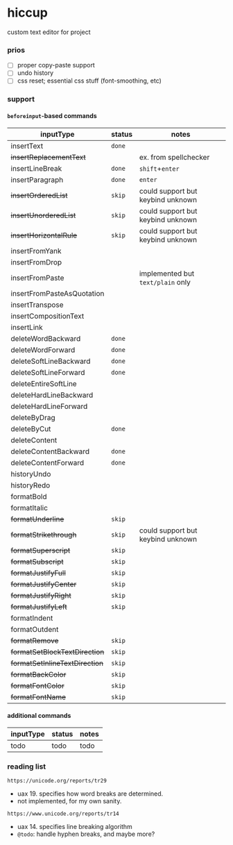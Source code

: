 # hiccup

custom text editor for project

### prios

- [ ] proper copy-paste support
- [ ] undo history
- [ ] css reset; essential css stuff (font-smoothing, etc)

### support

#### `beforeinput`-based commands

| inputType                        | status | notes                             |
| -------------------------------- | ------ | --------------------------------- |
| insertText                       | `done` |                                   |
| ~~insertReplacementText~~        |        | ex. from spellchecker             |
| insertLineBreak                  | `done` | `shift`+`enter`                   |
| insertParagraph                  | `done` | `enter`                           |
| ~~insertOrderedList~~            | `skip` | could support but keybind unknown |
| ~~insertUnorderedList~~          | `skip` | could support but keybind unknown |
| ~~insertHorizontalRule~~         | `skip` | could support but keybind unknown |
| insertFromYank                   |        |                                   |
| insertFromDrop                   |        |                                   |
| insertFromPaste                  |        | implemented but `text/plain` only |
| insertFromPasteAsQuotation       |        |                                   |
| insertTranspose                  |        |                                   |
| insertCompositionText            |        |                                   |
| insertLink                       |        |                                   |
| deleteWordBackward               | `done` |                                   |
| deleteWordForward                | `done` |                                   |
| deleteSoftLineBackward           | `done` |                                   |
| deleteSoftLineForward            | `done` |                                   |
| deleteEntireSoftLine             |        |                                   |
| deleteHardLineBackward           |        |                                   |
| deleteHardLineForward            |        |                                   |
| deleteByDrag                     |        |                                   |
| deleteByCut                      | `done` |                                   |
| deleteContent                    |        |                                   |
| deleteContentBackward            | `done` |                                   |
| deleteContentForward             | `done` |                                   |
| historyUndo                      |        |                                   |
| historyRedo                      |        |                                   |
| formatBold                       |        |                                   |
| formatItalic                     |        |                                   |
| ~~formatUnderline~~              | `skip` |                                   |
| ~~formatStrikethrough~~          | `skip` | could support but keybind unknown |
| ~~formatSuperscript~~            | `skip` |                                   |
| ~~formatSubscript~~              | `skip` |                                   |
| ~~formatJustifyFull~~            | `skip` |                                   |
| ~~formatJustifyCenter~~          | `skip` |                                   |
| ~~formatJustifyRight~~           | `skip` |                                   |
| ~~formatJustifyLeft~~            | `skip` |                                   |
| formatIndent                     |        |                                   |
| formatOutdent                    |        |                                   |
| ~~formatRemove~~                 | `skip` |                                   |
| ~~formatSetBlockTextDirection~~  | `skip` |                                   |
| ~~formatSetInlineTextDirection~~ | `skip` |                                   |
| ~~formatBackColor~~              | `skip` |                                   |
| ~~formatFontColor~~              | `skip` |                                   |
| ~~formatFontName~~               | `skip` |                                   |

#### additional commands

| inputType | status | notes |
| --------- | ------ | ----- |
| todo      | todo   | todo  |

### reading list

`https://unicode.org/reports/tr29`

- uax 19. specifies how word breaks are determined.
- not implemented, for my own sanity.

`https://www.unicode.org/reports/tr14`

- uax 14. specifies line breaking algorithm
- `@todo`: handle hyphen breaks, and maybe more?
